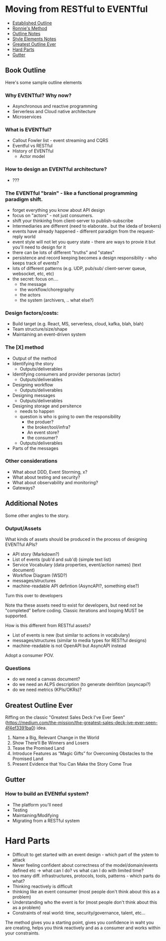 # Moving from RESTful to EVENTful

 * [Established Outline](mca-outline.md)
 * [Ronnie's Method](rm-method.md)
 * [Outline Notes](#Book-Outline)
 * [Style Elements Notes](style-elements.md)
 * [Greatest Outline Ever](#Greatest-Outline-Ever)
 * [Hard Parts](#Hard-Parts)
 * [Gutter](#Gutter)

## Book Outline
Here's some sample outline elements

### Why EVENTful? Why now?
 * Asynchronous and reactive programming
 * Serverless and Cloud native architecture
 * Microservices

### What is EVENTful? 
 * Callout Fowler list - event streaming and CQRS
 * Eventful vs RESTful
 * History of EVENTful 
   * Actor model

### How to design an EVENTful architecture?
 * ???

### The EVENTful "brain" - like a functional programming paradigm shift.
 * forget everything you know about API design
 * focus on "actors" - not just consumers.  
 * shift your thinkinhg from client-server to publish-subscribe
 * Intermediaries are different (need to elaborate.. but the ideda of brokers)
 * events have already happened - different paradigm from the request-reply world
 * event style will not let you query state - there are ways to provie it but you'll need to design for it
 * there can be lots of different "truths" and "states"
 * persistence and record keeping becomes a design responsiblity - who keeps track of events?
 * lots of different patterns (e.g. UDP, pub/sub/ client-server queue, websocket, etc, etc)
 * the secret: focus on....
   * the message
   * the workflow/choregraphy
   * the actors
   * the system (archivers, .. what else?)
    
### Design factors/costs:
 * Build target (e.g. React, MS, serverless, cloud, kafka, blah, blah)
 * Team structure/size/shape
 * Maintaining an event-driven system
    
### The [X] method 
 * Output of the method
 * Identifying the story
   * Outputs/deliverables
 * Identifying consumers and provider personas (actor)
   * Outputs/deliverables
 * Designing workflow
   * Outputs/deliverables
 * Designing messages
   * Outputs/deliverables
 * Designing storage and persitence
   * needs to happen
   * question is who is going to own the responsibility
     * the produer? 
     * the broker/tool/infra? 
     * An event store? 
     * the consumer?
   * Outputs/deliverables
 * Parts of the messages

### Other considerations
 * What about DDD, Event Storming, x?
 * What about testing and security?
 * What about observability and monitoring?
 * Gateways?

## Additional Notes
Some other angles to the story.

### Output/Assets
What kinds of assets should be produced in the process of designing EVENTful APIs?

 * API story (Markdown?)
 * List of events (pub'd and sub'd) (simple text list)
 * Service Vocabulary (data properties, event/action names) (text document)
 * Workflow Diagram (WSD?)
 * messages/structures 
 * machine-readable API defintion (AsyncAPI?, something else?)

Turn this over to developers

Note tha these assets need to exist for developers, but need not be "completed" before coding. Classic iterations and looping MUST be supported.

How is this different from RESTful assets? 

 * List of events is new (but similar to actions in vocabulary)
 * messages/structures (similar to media types for RESTful designs)
 * machine-readable is not OpenAPI but AsyncAPI instead

Adopt a consumer POV.

### Questions

 * do we need a canvas document?
 * do we need an ALPS description (to generate deinfition (asyncapi?)
 * do we need metrics (KPIs/OKRs)?


## Greatest Outline Ever
Riffing on the classic "Greatest Sales Deck I've Ever Seen" (https://medium.com/the-mission/the-greatest-sales-deck-ive-ever-seen-4f4ef3391ba0) idea.

 1. Name a Big, Relevant Change in the World
 2. Show There’ll Be Winners and Losers
 3. Tease the Promised Land
 4. Introduce Features as “Magic Gifts” for Overcoming Obstacles to the Promised Land
 5. Present Evidence that You Can Make the Story Come True

## Gutter

### How to build an EVENtful system?
 * The platform you'll need
 * Testing
 * Maintaining/Modifying
 * Migrating from a RESTful system

# Hard Parts

* Difficult to get started with an event design - which part of the ystem to attack
* Never feeling confident about correctness of the model/domain/events defined etc -> what can I do? vs what can I do with limited time?
* too many diff. infrastructures, protocols, tools, patterns - which parts do what?
* Thinking reactively is difficult
* thinking like an event consumer (most people don't think about this as a problem)
* Understanding who the event is for (most people don't think about this as a problem)
* Constraints of real world: time, security/governance, talent, etc...

The method gives you a starting point, gives you confidence in waht you are creating, helps you think reactively and as a consumer and works within your constraints.

